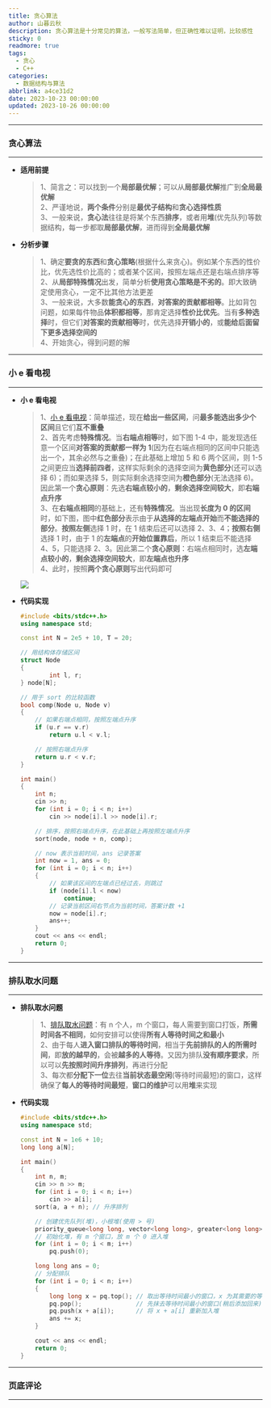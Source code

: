```yaml
---
title: 贪心算法
author: 山暮云秋
description: 贪心算法是十分常见的算法，一般写法简单，但正确性难以证明，比较感性
sticky: 0
readmore: true
tags:
  - 贪心
  - C++
categories:
  - 数据结构与算法
abbrlink: a4ce31d2
date: 2023-10-23 00:00:00
updated: 2023-10-26 00:00:00
---
```


---

### **贪心算法**

---

- **适用前提**

  > 1、简言之：可以找到一个**局部最优解**；可以从**局部最优解**推广到**全局最优解**  
  > 2、严谨地说，**两个条件**分别是**最优子结构**和**贪心选择性质**  
  > 3、一般来说，**贪心法**往往是将某个东西**排序**，或者用**堆**(优先队列)等数据结构，每一步都取**局部最优解**，进而得到**全局最优解**

  <!-- more -->

- **分析步骤**

  > 1、确定**要贪的东西**和**贪心策略**(根据什么来贪心)。例如某个东西的性价比，优先选性价比高的；或者某个区间，按照左端点还是右端点排序等  
  > 2、从**局部特殊情况**出发，简单分析**使用贪心策略是不劣的**。即大致确定使用贪心，一定不比其他方法更差  
  > 3、一般来说，大多数**能贪心的东西**，**对答案的贡献都相等**。比如背包问题，如果每件物品**体积都相等**，那肯定选择**性价比优先**。当有**多种选择**时，但它们**对答案的贡献相等**时，优先选择**开销小的**，或**能给后面留下更多选择空间的**  
  > 4、开始贪心，得到问题的解

---

### **小 e 看电视**

---

- **小 e 看电视**

  > 1、[小 e 看电视](https://cdn.oj.eriktse.com/problem.php?id=1035)：简单描述，现在**给出一些区间**，问**最多能选出多少个区间**且它们**互不重叠**  
  > 2、首先考虑**特殊情况**。当**右端点相等**时，如下图 1-4 中，能发现选任意一个区间**对答案的贡献都一样为 1**(因为在右端点相同的区间中只能选出一个，其余必然与之重叠)；在此基础上增加 5 和 6 两个区间，则 1-5 之间更应当**选择前四者**，这样实际剩余的选择空间为**黄色部分**(还可以选择 6)；而如果选择 5，则实际剩余选择空间为**橙色部分**(无法选择 6)。因此第一个**贪心原则**：先选**右端点较小的**，**剩余选择空间较大**，即**右端点升序**  
  > 3、在**右端点相同**的基础上，还有**特殊情况**。当出现**长度为 0 的区间**时，如下图，图中**红色部分**表示由于**从选择的左端点开始**而**不能选择的部分**。**按照左侧**选择 1 时，在 1 结束后还可以选择 2、3、4；**按照右侧**选择 1 时，由于 1 的**左端点**的**开始位置靠后**，所以 1 结束后不能选择 4、5，只能选择 2、3。因此第二个**贪心原则**：右端点相同时，选**左端点较小的**，**剩余选择空间较大**，即**左端点也升序**  
  > 4、此时，按照**两个贪心原则**写出代码即可

  ![](https://cdn.jsdelivr.net/gh/ShengQiBaoZao/Image/blog/算法/小e看电视.png)

- **代码实现**

  ```cpp
  #include <bits/stdc++.h>
  using namespace std;

  const int N = 2e5 + 10, T = 20;

  // 用结构体存储区间
  struct Node
  {
          int l, r;
  } node[N];

  // 用于 sort 的比较函数
  bool comp(Node u, Node v)
  {
      // 如果右端点相同，按照左端点升序
      if (u.r == v.r)
          return u.l < v.l;

      // 按照右端点升序
      return u.r < v.r;
  }

  int main()
  {
      int n;
      cin >> n;
      for (int i = 0; i < n; i++)
          cin >> node[i].l >> node[i].r;

      // 排序，按照右端点升序，在此基础上再按照左端点升序
      sort(node, node + n, comp);

      // now 表示当前时间，ans 记录答案
      int now = 1, ans = 0;
      for (int i = 0; i < n; i++)
      {
          // 如果该区间的左端点已经过去，则跳过
          if (node[i].l < now)
              continue;
          // 记录当前区间右节点为当前时间，答案计数 +1
          now = node[i].r;
          ans++;
      }
      cout << ans << endl;
      return 0;
  }
  ```

---

### **排队取水问题**

---

- **排队取水问题**

  > 1、[排队取水问题](https://cdn.oj.eriktse.com/problem.php?id=1036)：有 n 个人，m 个窗口，每人需要到窗口打饭，**所需时间各不相同**，如何安排可以使得**所有人等待时间之和最小**  
  > 2、由于每人**进入窗口排队的等待时间**，相当于**先前排队的人的所需时间**，即**放的越早的**，会被**越多的人等待**。又因为排队**没有顺序要求**，所以可以**先按照时间升序排列**，再进行分配  
  > 3、每次都**分配下一位**去往**当前状态最空闲**(等待时间最短)的窗口，这样确保了**每人的等待时间最短**，**窗口的维护**可以用**堆**来实现

- **代码实现**

  ```cpp
  #include <bits/stdc++.h>
  using namespace std;

  const int N = 1e6 + 10;
  long long a[N];

  int main()
  {
      int n, m;
      cin >> n >> m;
      for (int i = 0; i < n; i++)
          cin >> a[i];
      sort(a, a + n); // 升序排列

      // 创建优先队列(堆)，小根堆(使用 > 号)
      priority_queue<long long, vector<long long>, greater<long long>> pq;
      // 初始化堆，有 m 个窗口，放 m 个 0 进入堆
      for (int i = 0; i < m; i++)
          pq.push(0);

      long long ans = 0;
      // 分配排队
      for (int i = 0; i < n; i++)
      {
          long long x = pq.top(); // 取出等待时间最小的窗口，x 为其需要的等待时间
          pq.pop();               // 先抹去等待时间最小的窗口(稍后添加回来)
          pq.push(x + a[i]);      // 将 x + a[i] 重新加入堆
          ans += x;
      }

      cout << ans << endl;
      return 0;
  }
  ```

---

### **页底评论**

---
